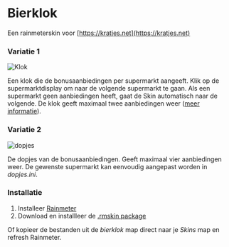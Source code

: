 # Bierklok
Een rainmeterskin voor [https://kratjes.net](https://kratjes.net)

### Variatie 1
![Klok](https://i.imgur.com/Amryve0.gif)

Een klok die de bonusaanbiedingen per supermarkt aangeeft. Klik op de supermarktdisplay om naar de volgende supermarkt te gaan. Als een supermarkt geen aanbiedingen heeft, gaat de Skin automatisch naar de volgende. De klok geeft maximaal twee aanbiedingen weer ([meer informatie](https://joszuijderwijk.nl/kratjes)).

### Variatie 2
![dopjes](https://i.imgur.com/vGaZBOo.png)

De dopjes van de bonusaanbiedingen. Geeft maximaal vier aanbiedingen weer. De gewenste supermarkt kan eenvoudig aangepast worden in _dopjes.ini_.

### Installatie

1. Installeer [Rainmeter](https://www.rainmeter.net/)
2. Download en installleer de [.rmskin package](https://github.com/iovidius/bierklok/raw/main/Bierklok_1.3.rmskin)

Of kopieer de bestanden uit de _bierklok_ map direct naar je _Skins_ map en refresh Rainmeter.
